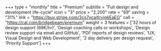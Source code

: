 +++
type = "monthly"
title = "Premium"
subtitle = "Full design and development life-cycle"
icon = "3"
price = "2,200"
rate = "69"
saving = "31%"
link = "https://buy.stripe.com/3cs7vcaifcyjgkEaEG"
call = "https://cal.com/bridgebeam/premium"
weight = 3
features = ['32 hours of design support (69€/hr)', 'Design coaching calls or workshops', 'Design review support via email and GitHub', 'PDF reports of design reviews', 'UX, Visual Design and Web Development', '2 day delivery per design request', 'Priority Support']
+++